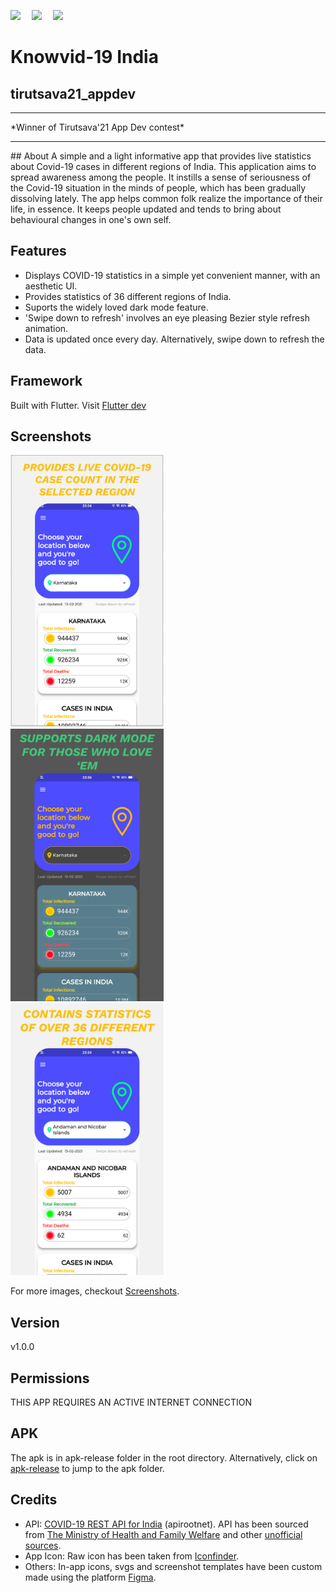 <p>
  <img src="https://img.shields.io/badge/app--size-34.14%20MB-brightgreen">&emsp;
  <img src="https://img.shields.io/badge/dart-99.3%25-blue">&emsp;
  <img src="https://img.shields.io/badge/platform-android-lightgrey">
</p>

# Knowvid-19 India
## tirutsava21_appdev
<hr>
*Winner of Tirutsava'21 App Dev contest*
<hr>
## About
A simple and a light informative app that provides live statistics about Covid-19 cases in different regions of India.
This application aims to spread awareness among the people. It instills a sense of seriousness of the Covid-19 situation in the minds of people, which has been gradually dissolving lately.
The app helps common folk realize the importance of their life, in essence. It keeps people updated and tends to bring about behavioural changes in one's own self.

## Features
* Displays COVID-19 statistics in a simple yet convenient manner, with an aesthetic UI.
* Provides statistics of 36 different regions of India.
* Suports the widely loved dark mode feature.
* 'Swipe down to refresh' involves an eye pleasing Bezier style refresh animation.
* Data is updated once every day. Alternatively, swipe down to refresh the data.

## Framework
Built with Flutter.
Visit [Flutter dev](https://flutter.dev/)

## Screenshots

<p>
  <img src="Screenshots/Group 14.png" width="245">&emsp;
  <img src="Screenshots/Group 15.png" width="245">&emsp;
  <img src="Screenshots/Group 16.png" width="245">
</p>

For more images, checkout [Screenshots](Screenshots).

## Version
v1.0.0

## Permissions
THIS APP REQUIRES AN ACTIVE INTERNET CONNECTION

## APK
The apk is in apk-release folder in the root directory.
Alternatively, click on [apk-release](https://github.com/shree675/tirutsava21_appdev/tree/main/apk-release) to jump to the apk folder.

## Credits
* API: [COVID-19 REST API for India](https://api.rootnet.in/) (apirootnet). API has been sourced from [The Ministry of Health and Family Welfare](https://www.mohfw.gov.in/) and other [unofficial sources](https://api.rootnet.in/#unofficial-sources).
* App Icon: Raw icon has been taken from [Iconfinder](https://www.iconfinder.com/).
* Others: In-app icons, svgs and screenshot templates have been custom made using the platform [Figma](https://www.figma.com).

